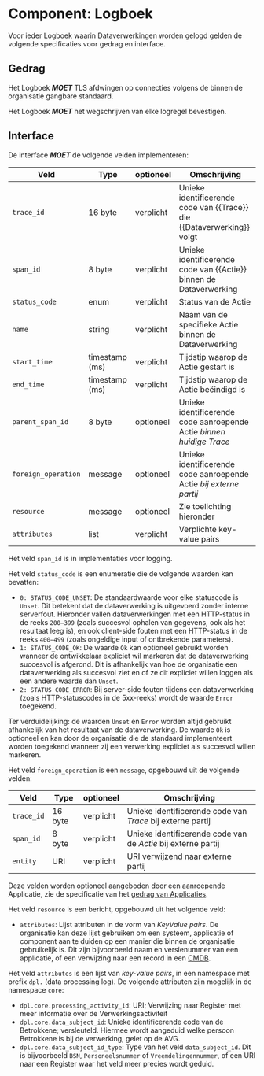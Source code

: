 # Component: Logboek

Voor ieder Logboek waarin Dataverwerkingen worden gelogd gelden de volgende specificaties voor gedrag en interface.

## Gedrag

Het Logboek ***MOET*** TLS afdwingen op connecties volgens de binnen de organisatie gangbare standaard.

Het Logboek ***MOET*** het wegschrijven van elke logregel bevestigen.

## Interface

De interface ***MOET*** de volgende velden implementeren:

| Veld                  | Type           | optioneel | Omschrijving |
|-----------------------|----------------|---------------|--------------|
| `trace_id`            | 16 byte        | verplicht     | Unieke identificerende code van {{Trace}} die {{Dataverwerking}} volgt |
| `span_id`        |  8 byte        | verplicht     | Unieke identificerende code van {{Actie}} binnen de Dataverwerking |
| `status_code`         | enum           | verplicht     | Status van de Actie |
| `name`                | string         | verplicht     | Naam van de specifieke Actie binnen de Dataverwerking |
| `start_time`          | timestamp (ms) | verplicht     | Tijdstip waarop de Actie gestart is |
| `end_time`            | timestamp (ms) | verplicht     | Tijdstip waarop de Actie beëindigd is |
| `parent_span_id` |  8 byte        | optioneel     | Unieke identificerende code aanroepende Actie *binnen huidige Trace* |
| `foreign_operation`   | message        | optioneel     | Unieke identificerende code aanroepende Actie *bij externe partij* |
| `resource`            | message        | optioneel     | Zie toelichting hieronder |
| `attributes`          | list           | verplicht     | Verplichte key-value pairs |

Het veld `span_id` is in implementaties voor logging.

Het veld `status_code` is een enumeratie die de volgende waarden kan bevatten:

* `0: STATUS_CODE_UNSET`: De standaardwaarde voor elke statuscode is `Unset`. Dit betekent dat de dataverwerking is uitgevoerd zonder interne serverfout. Hieronder vallen dataverwerkingen met een HTTP-status in de reeks `200–399` (zoals succesvol ophalen van gegevens, ook als het resultaat leeg is), en ook client-side fouten met een HTTP-status in de reeks `400–499` (zoals ongeldige input of ontbrekende parameters). <br>
* `1: STATUS_CODE_OK`: De waarde `Ok` kan optioneel gebruikt worden wanneer de ontwikkelaar expliciet wil markeren dat de dataverwerking succesvol is afgerond. Dit is afhankelijk van hoe de organisatie een dataverwerking als succesvol ziet en of ze dit expliciet willen loggen als een andere waarde dan `Unset`. <br>
* `2: STATUS_CODE_ERROR`: Bij server-side fouten tijdens een dataverwerking (zoals HTTP-statuscodes in de 5xx-reeks) wordt de waarde `Error` toegekend.

Ter verduidelijking: de waarden `Unset` en `Error` worden altijd gebruikt afhankelijk van het resultaat van de dataverwerking. De waarde `Ok` is optioneel en kan door de organisatie die de standaard implementeert worden toegekend wanneer zij een verwerking expliciet als succesvol willen markeren.

Het veld `foreign_operation` is een `message`, opgebouwd uit de volgende velden:

| Veld                  | Type           | optioneel | Omschrijving |
|-----------------------|----------------|---------------|--------------|
| `trace_id`            | 16 byte        | verplicht     | Unieke identificerende code van *Trace* bij externe partij |
| `span_id`        |  8 byte        | verplicht     | Unieke identificerende code van de *Actie* bij externe partij |
| `entity`              |  URI           | verplicht     | URI verwijzend naar externe partij |

Deze velden worden optioneel aangeboden door een aanroepende Applicatie, zie de specificatie van het [gedrag van Applicaties](#gedrag).

Het veld `resource` is een bericht, opgebouwd uit het volgende veld:

* `attributes`: Lijst attributen in de vorm van *KeyValue pairs*. De organisatie kan deze lijst gebruiken om een systeem, applicatie of component aan te duiden op een manier die binnen de organisatie gebruikelijk is. Dit zijn bijvoorbeeld naam en versienummer van een applicatie, of een verwijzing naar een record in een [CMDB](https://www.hci-itil.com/ITIL_v3/books/3_service_transition/service_transition_ch4_3.html).

Het veld `attributes` is een lijst van *key-value pairs*, in een namespace met prefix `dpl.` (data processing log). De volgende attributen zijn mogelijk in de namespace `core`:

* `dpl.core.processing_activity_id`: URI; Verwijzing naar Register met meer informatie over de Verwerkingsactiviteit
* `dpl.core.data_subject_id`: Unieke identificerende code van de Betrokkene; versleuteld. Hiermee wordt aangeduid welke persoon Betrokkene is bij de verwerking, gelet op de AVG.
* `dpl.core.data_subject_id_type`: Type van het veld `data_subject_id`. Dit is bijvoorbeeld `BSN`, `Personeelsnummer` of `Vreemdelingennummer`, of een URI naar een Register waar het veld meer precies wordt geduid.

